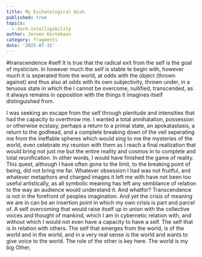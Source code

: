 ```yaml
---
title: My Eschatological Wish
published: true
topics:
  - dark-intelligibility
author: Jeroen Kortekaas
category: fragments
date: '2025-07-31'
---
```

#transcendence #self 
It is true that the radical exit from the self is the goal of mysticism. In however much the self is stable te begin with, however much it is seperated from the world, at odds with the object (thrown against) and thus also at odds with its own subjectivity, thrown under, in a tenuous state in which the I cannot be overcome, nullified, transcended, as it always remains in opposition with the things it imagines itself distinguished from. 

I was seeking an escape from the self through plenitude and intensities that had the capacity to overthrow me. I wanted a total annihalation, possession or otherwise ecstasy, perhaps a return to a primal state, an apokatastasis, a return to the godhead, and a complete breaking down of the veil seperating me from the ineffable spheres which would sing to me the mysteries of the world, even celebrate my reunion with them as I reach a final realization that would bring not just me but the entire reality and cosmos in to complete and total reunification. In other words, I would have finished the game of reality. This quest, although I have often gone to the limit, to the breaking point of being, did not bring me far. Whatever obsession I had was not fruitful, and whatever metaphors and charged images it left me with have not been too useful artistically, as all symbolic meaning has left any semblance of relation to the way an audience would understand it. And whatfor? Transcendence is not in the forefront of peoples imagination. And yet the crisis of meaning we are in can be an insertion point in which my own crisis is part and parcel of. A self overcoming that would raise itself up in union with the collective voices and thought of mankind, which I am in cybernetic relation with, and without which I would not even have a capacity to have a self. The self that is in relation with others. The self that emerges from the world, is of the world and in the world, and in a very real sense is the world and wants to give voice to the world. The role of the other is key here. The world is my big Other,
